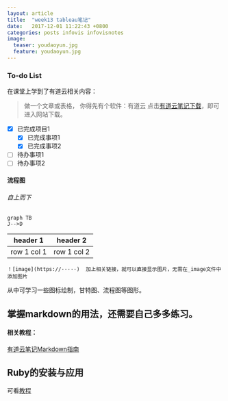 ```yaml
---
layout: article
title:  "week13 tableau笔记"
date:   2017-12-01 11:22:43 +0800
categories: posts infovis infovisnotes
image:
  teaser: youdaoyun.jpg
  feature: youdaoyun.jpg
---
```


### To-do List
在课堂上学到了有道云相关内容：

> 做一个文章或表格，
> 你得先有个软件：有道云
点击[有道云笔记下载](https://note.youdao.com/?keyfrom=ydoc)，即可进入网站下载。

- [x] 已完成项目1
  - [x] 已完成事项1
  - [x] 已完成事项2
- [ ] 待办事项1
- [ ] 待办事项2
#### 流程图
######  自上而下
```
graph TB
J-->D
```

header 1 | header 2
---|---
row 1 col 1 | row 1 col 2

```
！[image](https://·····)  加上相关链接，就可以直接显示图片，无需在_image文件中添加图片
```

从中可学习一些图标绘制，甘特图、流程图等图形。
## 掌握markdown的用法，还需要自己多多练习。

#### 相关教程：	
[有道云笔记Markdown指南](http://note.youdao.com/iyoudao/?p=2411)

## Ruby的安装与应用
可看[教程](http://wiki.jikexueyuan.com/project/jekyll/quickstart.html)
